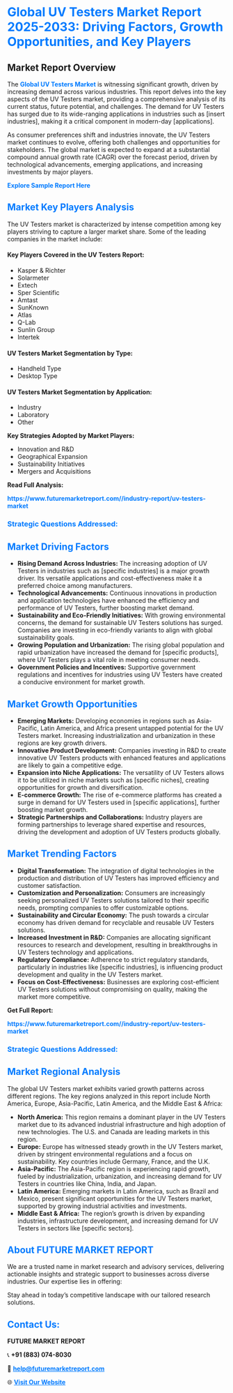 <h1 style="color: #007BFF;">Global UV Testers Market Report 2025-2033: Driving Factors, Growth Opportunities, and Key Players</h1>

<section id="overview">
<h2>Market Report Overview</h2>
<p>The <a href="https://www.futuremarketreport.com//industry-report/uv-testers-market" style="color: #007BFF; text-decoration: none;"><strong>Global UV Testers Market</strong></a> is witnessing significant growth, driven by increasing demand across various industries. This report delves into the key aspects of the UV Testers market, providing a comprehensive analysis of its current status, future potential, and challenges. The demand for UV Testers has surged due to its wide-ranging applications in industries such as [insert industries], making it a critical component in modern-day [applications].</p>
<p>As consumer preferences shift and industries innovate, the UV Testers market continues to evolve, offering both challenges and opportunities for stakeholders. The global market is expected to expand at a substantial compound annual growth rate (CAGR) over the forecast period, driven by technological advancements, emerging applications, and increasing investments by major players.</p>
</section>

<section id="overview">
<p><a href="https://www.futuremarketreport.com//request-sample/reportId=47178" style="color: #007BFF; text-decoration: none;"><strong>Explore Sample Report Here</strong></a></p>
</section>

<section id="key-players">
<h2 style="color: #007BFF;">Market Key Players Analysis</h2>
<p>The UV Testers market is characterized by intense competition among key players striving to capture a larger market share. Some of the leading companies in the market include:</p>
<h4>Key Players Covered in the UV Testers Report:</h4>
<ul><li>Kasper &amp; Richter</li><li>Solarmeter</li><li>Extech</li><li>Sper Scientific</li><li>Amtast</li><li>SunKnown</li><li>Atlas</li><li>Q-Lab</li><li>Sunlin Group</li><li>Intertek</li></ul>
<h4>UV Testers Market Segmentation by Type:</h4>
<ul><li>Handheld Type</li><li>Desktop Type</li></ul>

<h4>UV Testers Market Segmentation by Application:</h4>
<ul><li>Industry</li><li>Laboratory</li><li>Other</li></ul>
<p><strong>Key Strategies Adopted by Market Players:</strong></p>
<ul>
<li>Innovation and R&D</li>
<li>Geographical Expansion</li>
<li>Sustainability Initiatives</li>
<li>Mergers and Acquisitions</li>
</ul>
</section>

<section>
<p><strong>Read Full Analysis: </strong></p><a href="https://www.futuremarketreport.com//industry-report/uv-testers-market" style="color: #007BFF; text-decoration: none;"><strong>https://www.futuremarketreport.com//industry-report/uv-testers-market</strong></a>
<h3 style="color: #007BFF;">Strategic Questions Addressed:</h3>
</section>

<section id="driving-factors">
<h2 style="color: #007BFF;">Market Driving Factors</h2>
<ul>
<li><strong>Rising Demand Across Industries:</strong> The increasing adoption of UV Testers in industries such as [specific industries] is a major growth driver. Its versatile applications and cost-effectiveness make it a preferred choice among manufacturers.</li>
<li><strong>Technological Advancements:</strong> Continuous innovations in production and application technologies have enhanced the efficiency and performance of UV Testers, further boosting market demand.</li>
<li><strong>Sustainability and Eco-Friendly Initiatives:</strong> With growing environmental concerns, the demand for sustainable UV Testers solutions has surged. Companies are investing in eco-friendly variants to align with global sustainability goals.</li>
<li><strong>Growing Population and Urbanization:</strong> The rising global population and rapid urbanization have increased the demand for [specific products], where UV Testers plays a vital role in meeting consumer needs.</li>
<li><strong>Government Policies and Incentives:</strong> Supportive government regulations and incentives for industries using UV Testers have created a conducive environment for market growth.</li>
</ul>
</section>

<section id="growth-opportunities">
<h2 style="color: #007BFF;">Market Growth Opportunities</h2>
<ul>
<li><strong>Emerging Markets:</strong> Developing economies in regions such as Asia-Pacific, Latin America, and Africa present untapped potential for the UV Testers market. Increasing industrialization and urbanization in these regions are key growth drivers.</li>
<li><strong>Innovative Product Development:</strong> Companies investing in R&D to create innovative UV Testers products with enhanced features and applications are likely to gain a competitive edge.</li>
<li><strong>Expansion into Niche Applications:</strong> The versatility of UV Testers allows it to be utilized in niche markets such as [specific niches], creating opportunities for growth and diversification.</li>
<li><strong>E-commerce Growth:</strong> The rise of e-commerce platforms has created a surge in demand for UV Testers used in [specific applications], further boosting market growth.</li>
<li><strong>Strategic Partnerships and Collaborations:</strong> Industry players are forming partnerships to leverage shared expertise and resources, driving the development and adoption of UV Testers products globally.</li>
</ul>
</section>

<section id="trending-factors">
<h2 style="color: #007BFF;">Market Trending Factors</h2>
<ul>
<li><strong>Digital Transformation:</strong> The integration of digital technologies in the production and distribution of UV Testers has improved efficiency and customer satisfaction.</li>
<li><strong>Customization and Personalization:</strong> Consumers are increasingly seeking personalized UV Testers solutions tailored to their specific needs, prompting companies to offer customizable options.</li>
<li><strong>Sustainability and Circular Economy:</strong> The push towards a circular economy has driven demand for recyclable and reusable UV Testers solutions.</li>
<li><strong>Increased Investment in R&D:</strong> Companies are allocating significant resources to research and development, resulting in breakthroughs in UV Testers technology and applications.</li>
<li><strong>Regulatory Compliance:</strong> Adherence to strict regulatory standards, particularly in industries like [specific industries], is influencing product development and quality in the UV Testers market.</li>
<li><strong>Focus on Cost-Effectiveness:</strong> Businesses are exploring cost-efficient UV Testers solutions without compromising on quality, making the market more competitive.</li>
</ul>
</section>

<section>
<p><strong>Get Full Report: </strong></p><a href="https://www.futuremarketreport.com//industry-report/uv-testers-market" style="color: #007BFF; text-decoration: none;"><strong>https://www.futuremarketreport.com//industry-report/uv-testers-market</strong></a>
<h3 style="color: #007BFF;">Strategic Questions Addressed:</h3>
</section>


<section id="regional-analysis">
<h2 style="color: #007BFF;">Market Regional Analysis</h2>
<p>The global UV Testers market exhibits varied growth patterns across different regions. The key regions analyzed in this report include North America, Europe, Asia-Pacific, Latin America, and the Middle East & Africa:</p>
<ul>
<li><strong>North America:</strong> This region remains a dominant player in the UV Testers market due to its advanced industrial infrastructure and high adoption of new technologies. The U.S. and Canada are leading markets in this region.</li>
<li><strong>Europe:</strong> Europe has witnessed steady growth in the UV Testers market, driven by stringent environmental regulations and a focus on sustainability. Key countries include Germany, France, and the U.K.</li>
<li><strong>Asia-Pacific:</strong> The Asia-Pacific region is experiencing rapid growth, fueled by industrialization, urbanization, and increasing demand for UV Testers in countries like China, India, and Japan.</li>
<li><strong>Latin America:</strong> Emerging markets in Latin America, such as Brazil and Mexico, present significant opportunities for the UV Testers market, supported by growing industrial activities and investments.</li>
<li><strong>Middle East & Africa:</strong> The region’s growth is driven by expanding industries, infrastructure development, and increasing demand for UV Testers in sectors like [specific sectors].</li>
</ul>
</section>

<footer>
<h2 style="color: #007BFF;">About FUTURE MARKET REPORT</h2>
<p>We are a trusted name in market research and advisory services, delivering actionable insights and strategic support to businesses across diverse industries. Our expertise lies in offering:</p>

<p>Stay ahead in today’s competitive landscape with our tailored research solutions.</p>

<h2 style="color: #007BFF;">Contact Us:</h2>
<p><strong>FUTURE MARKET REPORT</strong></p>
<p>📞 <strong>+91 (883) 074-8030</strong></p>
<p>📧 <strong><a href="mailto:help@futuremarketreport.com" style="color: #007BFF;">help@futuremarketreport.com</a></strong></p>
<p>🌐 <strong><a href="https://www.futuremarketreport.com/" style="color: #007BFF;">Visit Our Website</a></strong></p>
</footer>